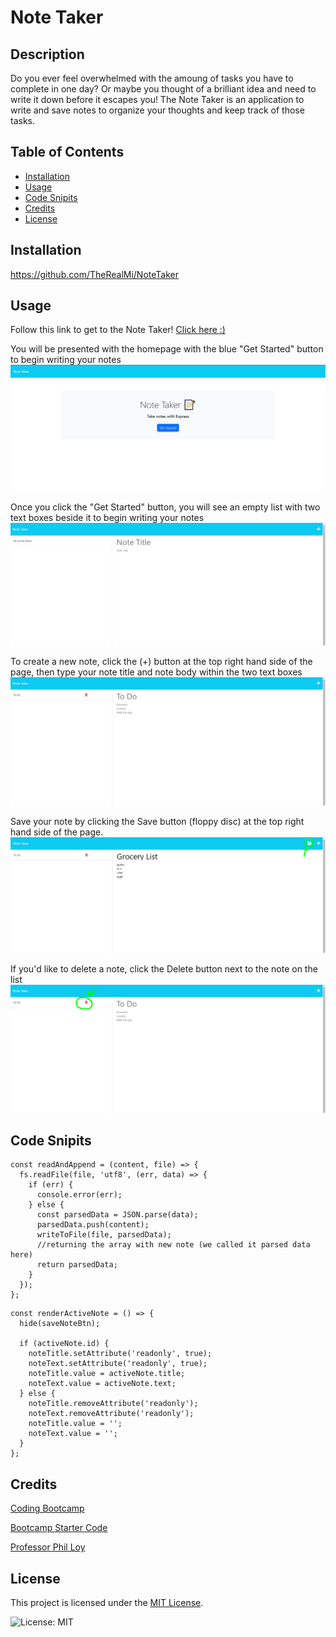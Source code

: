 # Note Taker

## Description
Do you ever feel overwhelmed with the amoung of tasks you have to complete in one day? Or maybe you thought of a brilliant idea and need to write it down before it escapes you! The Note Taker is an application to write and save notes to organize your thoughts and keep track of those tasks.



## Table of Contents 

- [Installation](#installation)
- [Usage](#usage)
- [Code Snipits](#code_snipits)
- [Credits](#credits)
- [License](#license)

## Installation

https://github.com/TheRealMi/NoteTaker

## Usage
Follow this link to get to the Note Taker!
[Click here :)](https://notetaker-mo-4bf6fa91d433.herokuapp.com/)

You will be presented with the homepage with the blue "Get Started" button to begin writing your notes
![Homepage screenshot](./public/assets/images/homepage.PNG)

Once you click the "Get Started" button, you will see an empty list with two text boxes beside it to begin writing your notes
![NotesPage screenshot](./public/assets/images/emptyNotes.PNG)

To create a new note, click the (+) button at the top right hand side of the page, then type your note title and note body within the two text boxes
![Note Example screenshot](./public/assets/images/exampleNote.PNG)

Save your note by clicking the Save button (floppy disc) at the top right hand side of the page.
![Save screenshot](./public/assets/images/saveBtn.PNG)

If you'd like to delete a note, click the Delete button next to the note on the list
![Delete screenshot](./public/assets/images/deleteBtn.PNG)

## Code Snipits
```
const readAndAppend = (content, file) => {
  fs.readFile(file, 'utf8', (err, data) => {
    if (err) {
      console.error(err);
    } else {
      const parsedData = JSON.parse(data);
      parsedData.push(content);
      writeToFile(file, parsedData);
      //returning the array with new note (we called it parsed data here)
      return parsedData;
    }
  });
};
```

```
const renderActiveNote = () => {
  hide(saveNoteBtn);

  if (activeNote.id) {
    noteTitle.setAttribute('readonly', true);
    noteText.setAttribute('readonly', true);
    noteTitle.value = activeNote.title;
    noteText.value = activeNote.text;
  } else {
    noteTitle.removeAttribute('readonly');
    noteText.removeAttribute('readonly');
    noteTitle.value = '';
    noteText.value = '';
  }
};
```
## Credits

[Coding Bootcamp](https://courses.bootcampspot.com)

[Bootcamp Starter Code](https://github.com/coding-boot-camp/miniature-eureka)

[Professor Phil Loy](https://github.com/philliploy)


## License

This project is licensed under the [MIT License](LICENSE).

![License: MIT](https://img.shields.io/badge/License-MIT-yellow.svg)
